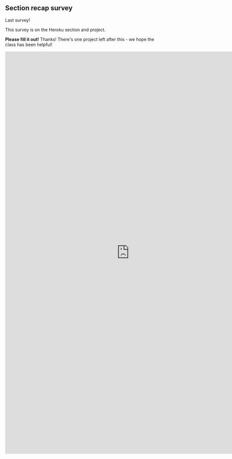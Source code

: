 ## Section recap survey

Last survey!

This survey is on the Heroku section and project.

**Please fill it out!** Thanks! There's one project left after this - we hope the class has been helpful!

<iframe src="https://docs.google.com/forms/d/e/1FAIpQLSe99R6EPoGB8XHCh4KxkodAcAjkIcKWO3hD5gTpc3j2j48JwA/viewform?usp=pp_url&entry.458125279=Heroku+lesson+and+project&entry.1739026210&embedded=true" width=800" height="1300" frameborder="0" marginheight="0" marginwidth="0">Loading...</iframe>
